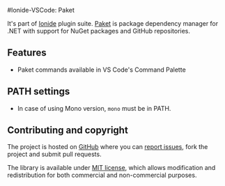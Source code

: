 #Ionide-VSCode: Paket

It's part of [Ionide](http://ionide.io) plugin suite.
[Paket](https://github.com/fsprojects/Paket) is package dependency manager for .NET with support for NuGet packages and GitHub repositories.

## Features

- Paket commands available in VS Code's Command Palette

## PATH settings

* In case of using Mono version, `mono` must be in PATH.

## Contributing and copyright

The project is hosted on [GitHub](https://github.com/ionide/ionide-vscode-paket) where you can [report issues](https://github.com/ionide/ionide-vscode-paket/issues), fork
the project and submit pull requests.

The library is available under [MIT license](https://github.com/ionide/ionide-vscode-paket/blob/master/LICENSE.md), which allows modification and
redistribution for both commercial and non-commercial purposes.
